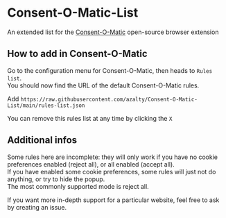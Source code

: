 # Consent-O-Matic-List
An extended list for the [Consent-O-Matic](https://github.com/cavi-au/Consent-O-Matic) open-source browser extension

## How to add in Consent-O-Matic
Go to the configuration menu for Consent-O-Matic, then heads to `Rules list`.\
You should now find the URL of the default Consent-O-Matic rules.

Add `https://raw.githubusercontent.com/azalty/Consent-O-Matic-List/main/rules-list.json`

You can remove this rules list at any time by clicking the `X`

## Additional infos
Some rules here are incomplete: they will only work if you have no cookie preferences enabled (reject all), or all enabled (accept all).\
If you have enabled some cookie preferences, some rules will just not do anything, or try to hide the popup.\
The most commonly supported mode is reject all.

If you want more in-depth support for a particular website, feel free to ask by creating an issue.
